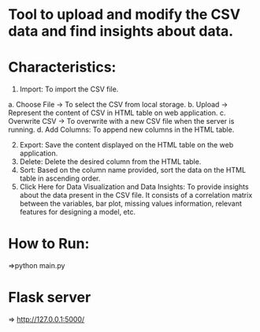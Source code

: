 # Tool to upload and modify the CSV data and find insights about data.

# Characteristics:
1. Import: To import the CSV file.

a. Choose File -> To select the CSV from local storage.
b. Upload -> Represent the content of CSV in HTML table on web application.
c. Overwrite CSV -> To overwrite with a new CSV file when the server is running.
d. Add Columns: To append new columns in the HTML table.

2. Export: Save the content displayed on the HTML table on the web application.
3. Delete: Delete the desired column from the HTML table.
4. Sort: Based on the column name provided, sort the data on the HTML table in ascending order.
6. Click Here for Data Visualization and Data Insights: To provide insights about the data present in the CSV file. It consists of a correlation matrix between the variables, bar plot, missing values information, relevant features for designing a model, etc.


# How to Run:
=>python main.py

# Flask server 
=> http://127.0.0.1:5000/
